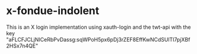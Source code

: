 # x-fondue-indolent
This is an X login implementation using xauth-login and the twt-api with the key "aFLCFJCLjNICeRbPvDassg:sqWPoH5px6pDj3rZEF8EffKwNCdSUlTI7pjXBf2HSx7n4QE"
